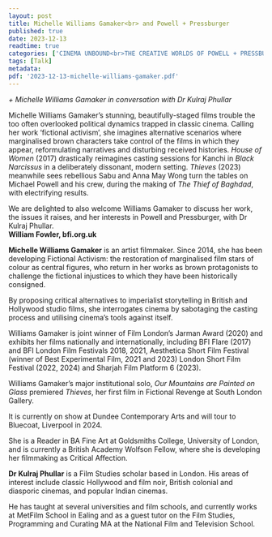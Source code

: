 ```yaml
---
layout: post
title: Michelle Williams Gamaker<br> and Powell + Pressburger
published: true
date: 2023-12-13
readtime: true
categories: ['CINEMA UNBOUND<br>THE CREATIVE WORLDS OF POWELL + PRESSBURGER']
tags: [Talk]
metadata: 
pdf: '2023-12-13-michelle-williams-gamaker.pdf'
---
```


_+ Michelle Williams Gamaker in conversation with Dr Kulraj Phullar_

Michelle Williams Gamaker’s stunning, beautifully-staged films trouble the too often overlooked political dynamics trapped in classic cinema. Calling her work ‘fictional activism’, she imagines alternative scenarios where marginalised brown characters take control of the films in which they appear, reformulating narratives and disturbing received histories. _House of Women_ (2017) drastically reimagines casting sessions for Kanchi in _Black Narcissus_ in a deliberately dissonant, modern setting. _Thieves_ (2023) meanwhile sees rebellious Sabu and Anna May Wong turn the tables on Michael Powell and his crew, during the making of _The Thief of Baghdad_, with electrifying results.

We are delighted to also welcome Williams Gamaker to discuss her work, the issues it raises, and her interests in Powell and Pressburger, with Dr Kulraj Phullar.  
**William Fowler, bfi.org.uk**

**Michelle Williams Gamaker** is an artist filmmaker. Since 2014, she has been developing Fictional Activism: the restoration of marginalised film stars of colour as central figures, who return in her works as brown protagonists to challenge the fictional injustices to which they have been historically consigned.

By proposing critical alternatives to imperialist storytelling in British and Hollywood studio films, she interrogates cinema by sabotaging the casting process and utilising cinema’s tools against itself.

Williams Gamaker is joint winner of Film London’s Jarman Award (2020) and exhibits her films nationally and internationally, including BFI Flare (2017) and BFI London Film Festivals 2018, 2021, Aesthetica Short Film Festival (winner of Best Experimental Film, 2021 and 2023) London Short Film Festival (2022, 2024) and Sharjah Film Platform 6 (2023).

Williams Gamaker’s major institutional solo, _Our Mountains are Painted on Glass_ premiered _Thieves_, her first film in Fictional Revenge at South London Gallery.

It is currently on show at Dundee Contemporary Arts and will tour to Bluecoat, Liverpool in 2024.

She is a Reader in BA Fine Art at Goldsmiths College, University of London, and is currently a British Academy Wolfson Fellow, where she is developing her filmmaking as Critical Affection.

**Dr Kulraj Phullar** is a Film Studies scholar based in London. His areas of interest include classic Hollywood and film noir, British colonial and diasporic cinemas, and popular Indian cinemas.

He has taught at several universities and film schools, and currently works at MetFilm School in Ealing and as a guest tutor on the Film Studies, Programming and Curating MA at the National Film and Television School.
<!--stackedit_data:
eyJoaXN0b3J5IjpbMzQxNTQyMzUwXX0=
-->